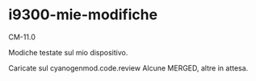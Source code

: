 i9300-mie-modifiche
===================
CM-11.0

Modiche testate sul mio dispositivo.

Caricate sul cyanogenmod.code.review
Alcune MERGED, altre in attesa.

